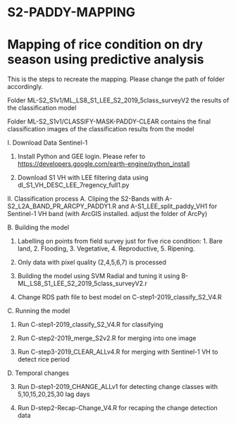 # S2-PADDY-MAPPING

# Mapping of rice condition on dry season using predictive analysis

This is the steps to recreate the mapping. Please change the path of folder accordingly. 

Folder ML-S2_S1v1/ML_LS8_S1_LEE_S2_2019_5class_surveyV2 the results of the classification model

Folder ML-S2_S1v1/CLASSIFY-MASK-PADDY-CLEAR contains the final classification images of the classification results from the model

I. Download Data Sentinel-1
1. Install Python and GEE login. Please refer to https://developers.google.com/earth-engine/python_install

2. Download S1 VH with LEE filtering data using dl_S1_VH_DESC_LEE_7regency_full1.py

II. Classification process
A. Cliping the S2-Bands with A-S2_L2A_BAND_PR_ARCPY_PADDY1.R and A-S1_LEE_split_paddy_VH1 for Sentinel-1 VH band (with ArcGIS installed. adjust the folder of ArcPy)

B. Building the model
1. Labelling on points from field survey just for five rice condition: 1. Bare land, 2. Flooding, 3. Vegetative, 4. Reproductive, 5. Ripening.

2. Only data with pixel quality (2,4,5,6,7) is processed

3. Building the model using SVM Radial and tuning it using B-ML_LS8_S1_LEE_S2_2019_5class_surveyV2.r

5. Change RDS path file to best model on C-step1-2019_classify_S2_V4.R

C. Running the model
1. Run C-step1-2019_classify_S2_V4.R for classifying

2. Run C-step2-2019_merge_S2v2.R for merging into one image

3. Run C-step3-2019_CLEAR_ALLv4.R for merging with Sentinel-1 VH to detect rice period 

D. Temporal changes

3. Run D-step1-2019_CHANGE_ALLv1 for detecting change classes with 5,10,15,20,25,30 lag days

4. Run D-step2-Recap-Change_V4.R for recaping the change detection data

